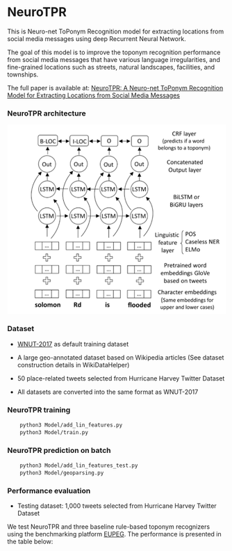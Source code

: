 # NeuroTPR
This is Neuro-net ToPonym Recognition model for extracting locations from social media messages using deep Recurrent Neural Network. 

The goal of this model is to improve the toponym recognition performance from social media messages that have various
language irregularities, and fine-grained locations such as streets, natural landscapes, facilities, and townships.

The full paper is available at: [NeuroTPR: A Neuro-net ToPonym Recognition Model for Extracting Locations from Social Media Messages](https://geoai.geog.buffalo.edu/publications/)

### NeuroTPR architecture

<p align="center">
<img align="center" src="Model_on_paper.png" width="600" />
</p>

### Dataset

* [WNUT-2017](https://github.com/leondz/emerging_entities_17) as default training dataset

* A large geo-annotated dataset based on Wikipedia articles (See dataset construction details in WikiDataHelper)

* 50 place-related tweets selected from Hurricane Harvey Twitter Dataset

* All datasets are converted into the same format as WNUT-2017


### NeuroTPR training

```bash
	python3 Model/add_lin_features.py
    python3 Model/train.py
 ```

### NeuroTPR prediction on batch

```bash
	python3 Model/add_lin_features_test.py
    python3 Model/geoparsing.py
 ```

### Performance evaluation

* Testing dataset: 1,000 tweets selected from Hurricane Harvey Twitter Dataset

We test NeuroTPR and three baseline rule-based toponym recognizers using the benchmarking platform [EUPEG](https://github.com/geoai-lab/EUPEG). The performance is presented in the table below: